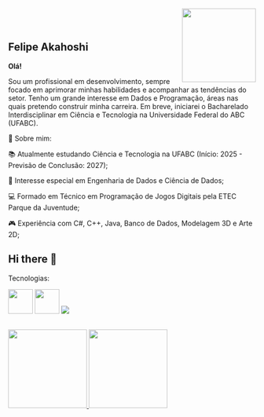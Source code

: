 
<img align="right" width="150px" style="margin-top:-20px" src="https://gifdb.com/images/high/rapid-hello-wave-from-pixelated-smiley-emoji-p3wabda1d095dk6i.webp">
</br>

## Felipe Akahoshi
          
**Olá!**

Sou um profissional em desenvolvimento, sempre focado em aprimorar minhas habilidades e acompanhar as tendências do setor. Tenho um grande interesse em Dados e Programação, áreas nas quais pretendo construir minha carreira. Em breve, iniciarei o Bacharelado Interdisciplinar em Ciência e Tecnologia na Universidade Federal do ABC (UFABC).

🌟 Sobre mim:

📚 Atualmente estudando Ciência e Tecnologia na UFABC (Início: 2025 - Previsão de Conclusão: 2027);

🔬 Interesse especial em Engenharia de Dados e Ciência de Dados;

💻 Formado em Técnico em Programação de Jogos Digitais pela ETEC Parque da Juventude;

🎮 Experiência com C#, C++, Java, Banco de Dados, Modelagem 3D e Arte 2D;

## Hi there 👋

Tecnologias:

<img src="https://cdn.jsdelivr.net/gh/devicons/devicon@latest/icons/python/python-original-wordmark.svg" width="50" height="50"/> <img src="https://cdn.jsdelivr.net/gh/devicons/devicon@latest/icons/mysql/mysql-plain-wordmark.svg" width="50" height="50"/> <img src="https://cdn.jsdelivr.net/gh/devicons/devicon@latest/icons/r/r-plain.svg" />
          
##
<div>
<a href="https://github.com/akahoshi-f">
<img loading="lazy" height="160em" src="https://github-readme-stats.vercel.app/api?username=akahoshi-f&show_icons=true&theme=synthwave"&include_all_commits=true&count_private=true"/>
<img loading="lazy" height="160em" src="https://github-readme-stats.vercel.app/api/top-langs/?username=akahoshi-f&layout=compact&langs_count=7&theme=synthwave"/> 
</div>
